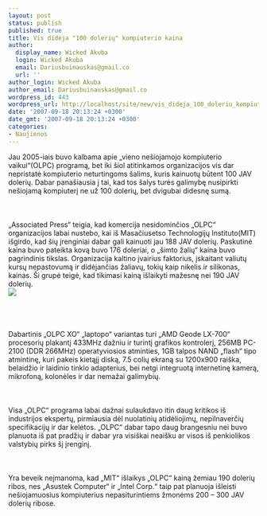 ```yaml
---
layout: post
status: publish
published: true
title: Vis didėja "100 dolerių" kompiuterio kaina
author:
  display_name: Wicked Akuba
  login: Wicked Akuba
  email: Dariusbuinauskas@gmail.co
  url: ''
author_login: Wicked Akuba
author_email: Dariusbuinauskas@gmail.co
wordpress_id: 443
wordpress_url: http://localhost/site/new/vis_dideja_100_doleriu_kompiuterio_kaina/
date: '2007-09-18 20:13:24 +0300'
date_gmt: '2007-09-18 20:13:24 +0300'
categories:
- Naujienos
---
```

<p>Jau 2005-iais buvo kalbama apie „vieno nešiojamojo kompiuterio vaikui“(OLPC) programą, bet iki šiol atitinkamos organizacijos vis dar nepristatė kompiuterio neturtingoms šalims, kuris kainuotų būtent 100 JAV dolerių. Dabar panašiausia į tai, kad tos šalys turės galimybę nusipirkti nešiojamą kompiuterį ne už 100 dolerių, bet dvigubai didesnę sumą.<br />
<br><br />
<br>„Associated Press“ teigia, kad komercija nesidominčios „OLPC“ organizacijos labai nustebo, kai iš Masačiusetso Technologijų Instituto(MIT) išgirdo, kad šių įrenginiai dabar gali kainuoti jau 188 JAV dolerių. Paskutinė kaina buvo pateikta kovą buvo 176 doleriai, o „šimto žalių“ kaina buvo pagrindinis tikslas. Organizacija kaltino įvairius faktorius, įskaitant valiutų kursų nepastovumą ir didėjančias žaliavų, tokių kaip nikelis ir silikonas, kainas. Ši grupė teigė, kad tikimasi kainą išlaikyti mažesnę nei 190 JAV dolerių.<br><img src=" http://eris.njit.edu/~timothyk/uploads/olpc-green-white.jpg"><br><br />
<br><br />
<br>Dabartinis „OLPC XO“ „laptopo“ variantas turi „AMD Geode LX-700“ procesorių plakantį 433MHz dažniu ir turintį grafikos kontrolerį, 256MB PC-2100 (DDR 266MHz) operatyviosios atminties, 1GB talpos NAND „flash“ tipo atmintinę, kuri pakeis kietąjį diską, 7.5 colių ekraną su 1200x900 raiška, belaidžio ir laidinio tinklo adapterius, bei netgi integruotą internetinę kamerą, mikrofoną, kolonėles ir dar nemažai galimybių.<br />
<br><br />
<br>Visa „OLPC“ programa labai dažnai sulaukdavo itin daug kritikos iš industrijos ekspertų, pirmiausia dėl nuolatinių atidėliojimų, nepilnaverčių specifikacijų ir dar kelėtos. „OLPC“ dabar tapo daug brangesniu nei buvo planuota iš pat pradžių ir dabar yra visiškai neaišku ar visos iš penkiolikos valstybių pirks šį įrenginį.<br />
<br><br />
<br>Yra beveik neįmanoma, kad „MIT“ išlaikys „OLPC“ kainą žemiau 190 dolerių ribos, nes „Asustek Computer“ ir „Intel Corp.“ taip pat planuoja išleisti nešiojamuosius kompiuterius nepasiturintiems žmonėms 200 – 300 JAV dolerių ribose.<br />
<br></p>

